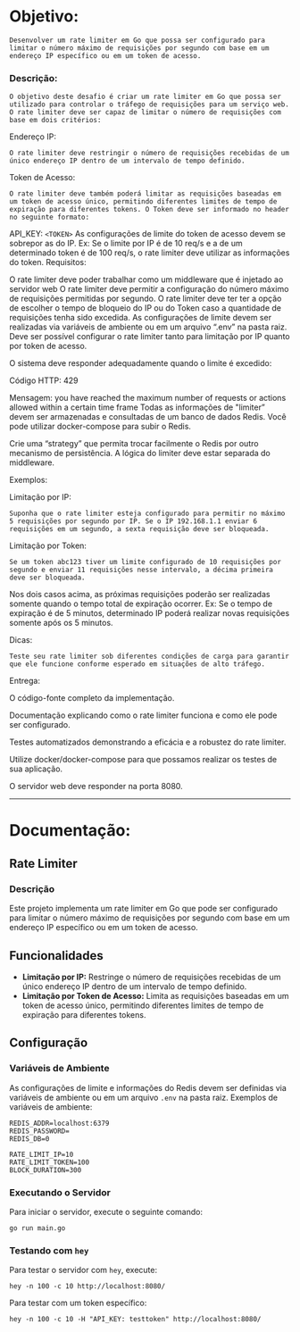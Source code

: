 # Objetivo:

    Desenvolver um rate limiter em Go que possa ser configurado para limitar o número máximo de requisições por segundo com base em um endereço IP específico ou em um token de acesso.

### **Descrição:**

    O objetivo deste desafio é criar um rate limiter em Go que possa ser utilizado para controlar o tráfego de requisições para um serviço web. O rate limiter deve ser capaz de limitar o número de requisições com base em dois critérios:

Endereço IP:

    O rate limiter deve restringir o número de requisições recebidas de um único endereço IP dentro de um intervalo de tempo definido.

Token de Acesso:

    O rate limiter deve também poderá limitar as requisições baseadas em um token de acesso único, permitindo diferentes limites de tempo de expiração para diferentes tokens. O Token deve ser informado no header no seguinte formato:

API_KEY: `<TOKEN>`
	As configurações de limite do token de acesso devem se sobrepor as do IP. Ex: Se o limite por IP é de 10 req/s e a de um determinado token é de 100 req/s, o rate limiter deve utilizar as informações do token.
Requisitos:

O rate limiter deve poder trabalhar como um middleware que é injetado ao servidor web
O rate limiter deve permitir a configuração do número máximo de requisições permitidas por segundo.
O rate limiter deve ter ter a opção de escolher o tempo de bloqueio do IP ou do Token caso a quantidade de requisições tenha sido excedida.
As configurações de limite devem ser realizadas via variáveis de ambiente ou em um arquivo “.env” na pasta raiz.
Deve ser possível configurar o rate limiter tanto para limitação por IP quanto por token de acesso.


O sistema deve responder adequadamente quando o limite é excedido:


Código HTTP: 429

Mensagem: you have reached the maximum number of requests or actions allowed within a certain time frame
Todas as informações de "limiter” devem ser armazenadas e consultadas de um banco de dados Redis. Você pode utilizar docker-compose para subir o Redis.


Crie uma “strategy” que permita trocar facilmente o Redis por outro mecanismo de persistência.
A lógica do limiter deve estar separada do middleware.


Exemplos:

Limitação por IP:

    Suponha que o rate limiter esteja configurado para permitir no máximo 5 requisições por segundo por IP. Se o IP 192.168.1.1 enviar 6 requisições em um segundo, a sexta requisição deve ser bloqueada.

Limitação por Token:

    Se um token abc123 tiver um limite configurado de 10 requisições por segundo e enviar 11 requisições nesse intervalo, a décima primeira deve ser bloqueada.

Nos dois casos acima, as próximas requisições poderão ser realizadas somente quando o tempo total de expiração ocorrer. Ex: Se o tempo de expiração é de 5 minutos, determinado IP poderá realizar novas requisições somente após os 5 minutos.


Dicas:

    Teste seu rate limiter sob diferentes condições de carga para garantir que ele funcione conforme esperado em situações de alto tráfego.

Entrega:

O código-fonte completo da implementação.

Documentação explicando como o rate limiter funciona e como ele pode ser configurado.

Testes automatizados demonstrando a eficácia e a robustez do rate limiter.

Utilize docker/docker-compose para que possamos realizar os testes de sua aplicação.

O servidor web deve responder na porta 8080.

---

# Documentação:

## Rate Limiter

### Descrição

Este projeto implementa um rate limiter em Go que pode ser configurado para limitar o número máximo de requisições por segundo com base em um endereço IP específico ou em um token de acesso.

## Funcionalidades

- **Limitação por IP:** Restringe o número de requisições recebidas de um único endereço IP dentro de um intervalo de tempo definido.
- **Limitação por Token de Acesso:** Limita as requisições baseadas em um token de acesso único, permitindo diferentes limites de tempo de expiração para diferentes tokens.

## Configuração

### Variáveis de Ambiente

As configurações de limite e informações do Redis devem ser definidas via variáveis de ambiente ou em um arquivo `.env` na pasta raiz. Exemplos de variáveis de ambiente:

```env
REDIS_ADDR=localhost:6379
REDIS_PASSWORD=
REDIS_DB=0

RATE_LIMIT_IP=10
RATE_LIMIT_TOKEN=100
BLOCK_DURATION=300
```

### Executando o Servidor

  Para iniciar o servidor, execute o seguinte comando:

    go run main.go

### Testando com `hey`
Para testar o servidor com `hey`, execute:

    hey -n 100 -c 10 http://localhost:8080/


Para testar com um token específico:

    hey -n 100 -c 10 -H "API_KEY: testtoken" http://localhost:8080/



